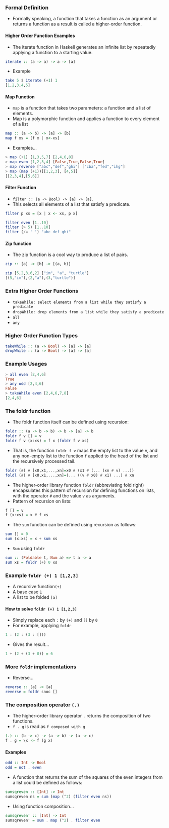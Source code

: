 ### Formal Definition

- Formally speaking, a function that takes a function as an argument or returns a function as a result is called a higher-order function.

#### Higher Order Function Examples
- The iterate function in Haskell generates an infinite list by repeatedly applying a function to a starting value.
```haskell
iterate :: (a -> a) -> a -> [a]
```
- Example
```haskell
take 5 $ iterate (+1) 1
[1,2,3,4,5]
```

#### Map Function

- ```map``` is a function that takes two parameters: a function and a list of elements.
- Map is a polymorphic function and applies a function to every element of a list
```haskell
map :: (a -> b) -> [a] -> [b]
map f xs = [f x | x<-xs]
```
- Examples...
```haskell
> map (+1) [1,3,5,7] [2,4,6,8]
> map even [1,2,3,4] [False,True,False,True]
> map reverse ["abc","def","ghi"] ["cba","fed","ihg"]
> map (map (+1))[[1,2,3], [4,5]]
[[2,3,4],[5,6]]
```

#### Filter Function

- ```filter :: (a -> Bool) -> [a] -> [a]```.
- This selects all elements of a list that satisfy a predicate.
```haskell
filter p xs = [x | x <- xs, p x]
```
```haskell
filter even [1..10]
filter (> 5) [1..10]
filter (/= ' ') "abc def ghi"
```

#### Zip function

- The zip function is a cool way to produce a list of pairs.

```haskell
zip :: [a] -> [b] -> [(a, b)]
```

```haskell
zip [5,2,3,6,2] ["im", "a", "turtle"]
[(5,"im"),(2,"a"),(3,"turtle")]
```
### Extra Higher Order Functions

- ```takeWhile: select elements from a list while they satisfy a predicate```
- ```dropWhile: drop elements from a list while they satisfy a predicate```
- ```all```
- ```any```

### Higher Order Function Types
```haskell
takeWhile :: (a -> Bool) -> [a] -> [a]
dropWhile :: (a -> Bool) -> [a] -> [a]
```
### Example Usages

```haskell
> all even [2,4,6]
True
> any odd [2,4,6] 
False
> takeWhile even [2,4,6,7,8] 
[2,4,6]
```

### The foldr function
- The foldr function itself can be defined using recursion:

```haskell
foldr :: (a -> b -> b) -> b -> [a] -> b
foldr f v [] = v
foldr f v (x:xs) = f x (foldr f v xs)
```
- That is, the function ```foldr f v``` maps the empty list to the value v, and any non-empty list to the function ```f``` applied to the head of the list and the recursively processed tail. 
```haskell
foldr (#) v [x0,x1,...,xn]=x0 # (x1 # (... (xn # v) ...))
foldl (#) v [x0,x1,...,xn]=(... ((v # x0) # x1) ...) # xn
```

- The higher-order library function ```foldr``` (abbreviating fold right) encapsulates this pattern of recursion for defining functions on lists, with the operator ```#``` and the value ```v``` as arguments.
- Pattern of recursion on lists:
```haskell
f [] = v
f (x:xs) = x # f xs
```
- The ```sum``` function can be defined using recursion as follows:

```haskell
sum [] = 0
sum (x:xs) = x + sum xs
```

- ```Sum``` using ```foldr```
```haskell
sum :: (Foldable t, Num a) => t a -> a
sum xs = foldr (+) 0 xs
```

### Example ```foldr (+) 1 [1,2,3]```
- A recursive function```(+)```
- A base case ```1```
- A list to be folded `````[a]`````

#### How to solve  ```foldr (+) 1 [1,2,3]```
- Simply replace each ```:``` by ```(+)``` and ```[]``` by ```0```
- For example, applying ```foldr```
```haskell
1 : (2 : (3 : []))
```
- Gives the result...
```haskell
1 + (2 + (3 + 0)) = 6
```
### More ```foldr``` implementations

- Reverse...
```haskell
reverse :: [a] -> [a]
reverse = foldr snoc []
```

### The composition operator `````(.)`````

- The higher-order library operator ```.``` returns the composition of two functions.
- ```f . g``` is read as ```f composed with g```
```haskell
(.) :: (b -> c) -> (a -> b) -> (a -> c)
f . g = \x -> f (g x)
```
#### Examples

```haskell
odd :: Int -> Bool
odd = not . even
```

- A function that returns the sum of the squares of the even integers from a list could be defined as follows:

```haskell
sumsqreven :: [Int] -> Int
sumsqreven ns = sum (map (^2) (filter even ns))
```
- Using function composition...
```haskell
sumsqreven' :: [Int] -> Int
sumsqreven' = sum . map (^2) . filter even
```
